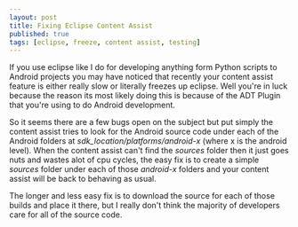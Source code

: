 ```yaml
---
layout: post
title: Fixing Eclipse Content Assist
published: true
tags: [eclipse, freeze, content assist, testing]
---
```


If you use eclipse like I do for developing anything form Python scripts to
Android projects you may have noticed that recently your content assist feature
is either really slow or literally freezes up eclipse. Well you're in luck
because the reason its most likely doing this is because of the ADT Plugin that
you're using to do Android development.

So it seems there are a few bugs open on the subject but put simply the content
assist tries to look for the Android source code under each of the Android
folders at *sdk_location/platforms/android-x* (where x is the android level).
When the content assist can't find the *sources* folder then it just goes nuts
and wastes alot of cpu cycles, the easy fix is to create a simple *sources*
folder under each of those *android-x* folders and your content assist will be
back to behaving as usual.

The longer and less easy fix is to download the source for each of those builds
and place it there, but I really don't think the majority of developers care for
all of the source code.
